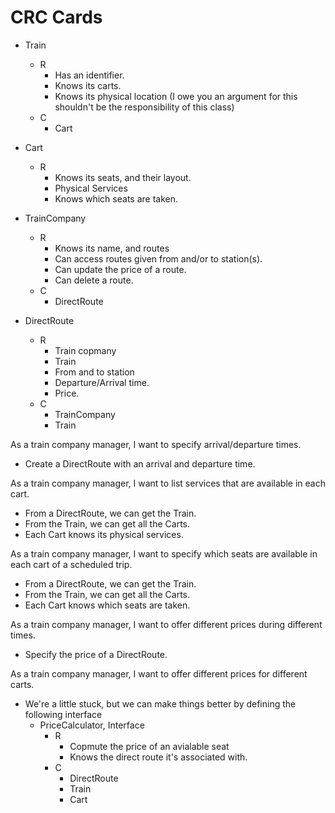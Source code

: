 # CRC Cards


 * Train
   * R
     * Has an identifier.
     * Knows its carts.
     * Knows its physical location (I owe you an argument for this shouldn't be the responsibility of this class)
   * C
     * Cart
 
 
 * Cart
   * R
     * Knows its seats, and their layout.
     * Physical Services
     * Knows which seats are taken.
 



 * TrainCompany
   * R
     * Knows its name, and routes
     * Can access routes given from and/or to station(s).
     * Can update the price of a route.
     * Can delete a route.
   * C
     * DirectRoute


 * DirectRoute
   * R
     * Train copmany
     * Train
     * From and to station
     * Departure/Arrival time.
     * Price.
   * C
     * TrainCompany
     * Train





As a train company manager, I want to specify arrival/departure times.
* Create a DirectRoute with an arrival and departure time.

As a train company manager, I want to list services that are available in each cart.
 * From a DirectRoute, we can get the Train.
 * From the Train, we can get all the Carts.
 * Each Cart knows its physical services.


As a train company manager, I want to specify which seats are available in each cart of a scheduled trip.
* From a DirectRoute, we can get the Train.
* From the Train, we can get all the Carts.
* Each Cart knows which seats are taken.


As a train company manager, I want to offer different prices during different times.
 * Specify the price of a DirectRoute.
 
As a train company manager, I want to offer different prices for different carts.
 * We're a little stuck, but we can make things better by defining the following interface
   * PriceCalculator, Interface
     * R
       * Copmute the price of an avialable seat
       * Knows the direct route it's associated with.
     * C
       * DirectRoute
       * Train
       * Cart

